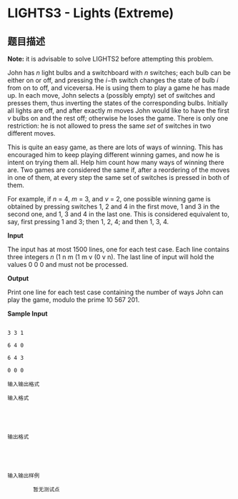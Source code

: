 # LIGHTS3 - Lights (Extreme)

## 题目描述

**Note:** it is advisable to solve LIGHTS2 before attempting this problem.

John has _n_ light bulbs and a switchboard with _n_ switches; each bulb can be either on or off, and pressing the _i_−th switch changes the state of bulb _i_ from on to off, and viceversa. He is using them to play a game he has made up. In each move, John selects a (possibly empty) set of switches and presses them, thus inverting the states of the corresponding bulbs. Initially all lights are off, and after exactly _m_ moves John would like to have the first _v_ bulbs on and the rest off; otherwise he loses the game. There is only one restriction: he is not allowed to press the same _set_ of switches in two different moves.

This is quite an easy game, as there are lots of ways of winning. This has encouraged him to keep playing different winning games, and now he is intent on trying them all. Help him count how many ways of winning there are. Two games are considered the same if, after a reordering of the moves in one of them, at every step the same set of switches is pressed in both of them.

For example, if _n_ = 4, _m_ = 3, and _v_ = 2, one possible winning game is obtained by pressing switches 1, 2 and 4 in the first move, 1 and 3 in the second one, and 1, 3 and 4 in the last one. This is considered equivalent to, say, first pressing 1 and 3; then 1, 2, 4; and then 1, 3, 4.

**Input**

The input has at most 1500 lines, one for each test case. Each line contains three integers _n_ (1 n m (1 m v (0 v n). The last line of input will hold the values 0 0 0 and must not be processed.

**Output**

Print one line for each test case containing the number of ways John can play the game, modulo the prime 10 567 201.

**Sample Input**

```

3 3 1

6 4 0

6 4 3

0 0 0

```

    输入输出格式

    输入格式

    

    

    输出格式

    

    

    输入输出样例

            暂无测试点

    

    

    

<!--  -->

